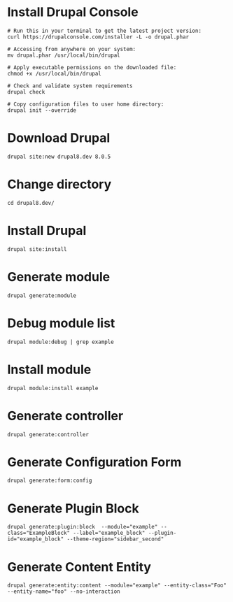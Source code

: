 # Install Drupal Console
```
# Run this in your terminal to get the latest project version:
curl https://drupalconsole.com/installer -L -o drupal.phar

# Accessing from anywhere on your system:
mv drupal.phar /usr/local/bin/drupal

# Apply executable permissions on the downloaded file:
chmod +x /usr/local/bin/drupal

# Check and validate system requirements
drupal check

# Copy configuration files to user home directory:
drupal init --override
```

# Download Drupal
```
drupal site:new drupal8.dev 8.0.5
```

# Change directory
```
cd drupal8.dev/
```

# Install Drupal
```
drupal site:install
```

# Generate module
```
drupal generate:module
```

# Debug module list
```
drupal module:debug | grep example
```

# Install module
```
drupal module:install example
```

# Generate controller
```
drupal generate:controller
```

# Generate Configuration Form
```
drupal generate:form:config
```

# Generate Plugin Block
```
drupal generate:plugin:block  --module="example" --class="ExampleBlock" --label="example_block" --plugin-id="example_block" --theme-region="sidebar_second"
```
# Generate Content Entity
```
drupal generate:entity:content --module="example" --entity-class="Foo" --entity-name="foo" --no-interaction
```



